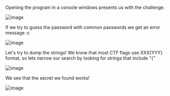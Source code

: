 Opening the program in a console windows presents us with the challenge.

![image](https://user-images.githubusercontent.com/22229087/208202557-2f7aa8aa-6ee9-4269-8937-1d3d78c2be73.png)


If we try to guess the password with common passwords we get an error message :c
 
 ![image](https://user-images.githubusercontent.com/22229087/208202580-18e60755-2e95-4be5-8cde-f5ad7b885472.png)

 
Let's try to dump the strings! We know that most CTF flags use XXX{YYY} format, so lets narrow our search by looking for strings that include "{"
 
 ![image](https://user-images.githubusercontent.com/22229087/208202609-82cd5212-54d5-414f-a269-bae9b42247c0.png)
 
 
We see that the secret we found works!  

![image](https://user-images.githubusercontent.com/22229087/208202635-98ad026b-dbe9-45cf-8e36-bac59ad3f80e.png)
